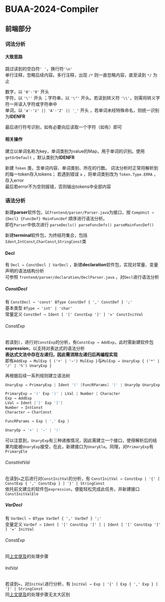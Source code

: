 # BUAA-2024-Compiler

## 前端部分
### 词法分析
#### 大致思路
跳过读到的空白符`' '`，换行符`'\n'`  
单行注释，忽略后续内容。多行注释，出现 `/*` 则一直忽略内容，直至读到 `*/` 为止

数字，以 `'0'-'9'` 开头  
字符，以 `'\''` 开头 ；字符串，以 `'\"'` 开头。若读到转义符 `'\\'`，则需将转义字符一并读入字符或字符串中  
单词，以 `'a'-'z' || 'A'-'Z' || '_'` 开头 ，若单词未经特殊命名，则统一识别为**IDENFR**

最后进行符号识别，如有必要向后读取一个字符（如有）即可

#### 相关操作
建立以单词名称为key，单词类别为value的Map，用于单词的识别。使用 `getOrDefault` ，默认类别为**IDENFR**

新建 `Token` 类，含单词内容、单词类别、所在的行数。 词法分析时正常将解析到的每一token存入tokens； 若遇到错误 `a` ，将单词类别改为 `Token.Type.ERRA` ，存入error  
最后若error不为空则报错，否则输出tokens中全部内容



### 语法分析
新建**parser**软件包，以`frontend/parser/Parser.java`为接口，按 `CompUnit → {Decl} {FuncDef} MainFuncDef` 顺序进行语法分析。  
即在`Parser`中依次进行 `parseDecls() parseFuncDefs() parseMainFuncDef()`

新建**terminal**软件包，为终结符集合，包括`Ident`,`IntConst`,`CharConst`,`StringConst`类

#### Decl
有 `Decl → ConstDecl | VarDecl` ，新建**declaration**软件包，实现对常量、变量声明的语法结构分析  
可参照 `frontend/parser/declaration/DeclParser.java` ，对`Decl`进行语法分析

##### ConstDecl
有 `ConstDecl → 'const' BType ConstDef { ',' ConstDef } ';'`  
基本类型 `BType → 'int' | 'char'`  
常量定义 `ConstDef → Ident [ '[' ConstExp ']' ] '=' ConstInitVal`

###### ConstExp<span id="ConstExp"> </span>
若读到`[`，进行对`ConstExp`的分析，有`ConstExp → AddExp`，此时需新建软件包**expression**，以支持对表达式的语法分析  
**表达式文法中存在左递归，因此需消除左递归后再编程实现**  
即有`AddExp → MulExp { ('+' | '−') MulExp }`与`MulExp → UnaryExp { ('*' | '/' | '%') UnaryExp }`

再根据后续一系列规则建立语法树
```c
UnaryExp → PrimaryExp | Ident '(' [FuncRParams] ')' | UnaryOp UnaryExp

PrimaryExp → '(' Exp ')' | LVal | Number | Character
Exp → AddExp
LVal → Ident ['[' Exp ']']
Number → IntConst
Character → CharConst

FuncRParams → Exp { ',' Exp }

UnaryOp → '+' | '−' | '!'
```
可以注意到，`UnaryExp`有三种递推情况，因此需建立一个接口，使得解析后的结果均能被`UnaryExp`接受，在此，新建接口为`UnaryEle`。同理，对`PrimaryExp`有`PrimaryEle`

###### ConstInitVal<span id="ConstInitVal"> </span>
在读到`=`之后进行对`ConstInitVal`的分析，有 `ConstInitVal → ConstExp | '{' [ ConstExp { ',' ConstExp } ] '}' | StringConst`  
依托前文建立的软件包`expression`，便能轻松完成此任务，并新建接口`ConstInitValEle`


##### VarDecl
有 `VarDecl → BType VarDef { ',' VarDef } ';'`  
变量定义 `VarDef → Ident [ '[' ConstExp ']' ] | Ident [ '[' ConstExp ']' ] '=' InitVal`

###### ConstExp
同<a href="#ConstExp">上文提及</a>的处理步骤

###### InitVal
若读到`=`，对`InitVal`进行分析，有 `InitVal → Exp | '{' [ Exp { ',' Exp } ] '}' | StringConst`  
同<a href="#ConstInitVal">上文提及</a>的处理步骤无太大区别

